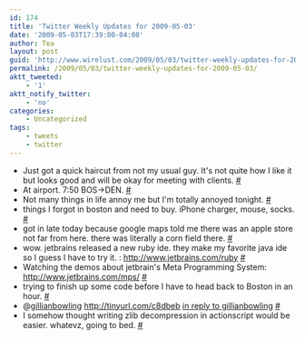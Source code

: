 ```yaml
---
id: 174
title: 'Twitter Weekly Updates for 2009-05-03'
date: '2009-05-03T17:39:00-04:00'
author: Tea
layout: post
guid: 'http://www.wirelust.com/2009/05/03/twitter-weekly-updates-for-2009-05-03/'
permalink: /2009/05/03/twitter-weekly-updates-for-2009-05-03/
aktt_tweeted:
    - '1'
aktt_notify_twitter:
    - 'no'
categories:
    - Uncategorized
tags:
    - tweets
    - twitter
---
```


- Just got a quick haircut from not my usual guy. It's not quite how I like it but looks good and will be okay for meeting with clients. [\#](http://twitter.com/teacurran/statuses/1630969052)
- At airport. 7:50 BOS-&gt;DEN. [\#](http://twitter.com/teacurran/statuses/1633764044)
- Not many things in life annoy me but I'm totally annoyed tonight. [\#](http://twitter.com/teacurran/statuses/1637108324)
- things I forgot in boston and need to buy. iPhone charger, mouse, socks. [\#](http://twitter.com/teacurran/statuses/1642081554)
- got in late today because google maps told me there was an apple store not far from here. there was literally a corn field there. [\#](http://twitter.com/teacurran/statuses/1642086913)
- wow. jetbrains released a new ruby ide. they make my favorite java ide so I guess I have to try it. : <http://www.jetbrains.com/ruby> [\#](http://twitter.com/teacurran/statuses/1646522519)
- Watching the demos about jetbrain's Meta Programming System: <http://www.jetbrains.com/mps/> [\#](http://twitter.com/teacurran/statuses/1646593279)
- trying to finish up some code before I have to head back to Boston in an hour. [\#](http://twitter.com/teacurran/statuses/1673214481)
- @[gillianbowling](http://twitter.com/gillianbowling) <http://tinyurl.com/c8dbeb> [in reply to gillianbowling](http://twitter.com/gillianbowling/statuses/1675419225) [\#](http://twitter.com/teacurran/statuses/1676744375)
- I somehow thought writing zlib decompression in actionscript would be easier. whatevz, going to bed. [\#](http://twitter.com/teacurran/statuses/1676897676)